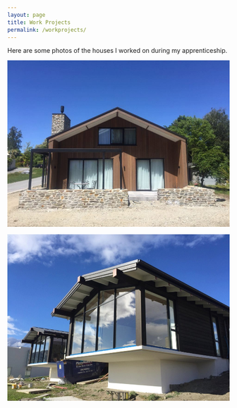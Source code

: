 ```yaml
---
layout: page
title: Work Projects
permalink: /workprojects/
---
```


Here are some photos of the houses I worked on during my apprenticeship.

![my_image](files/workhouse.jpg)

![my_image](files/workhouse2.jpg)
